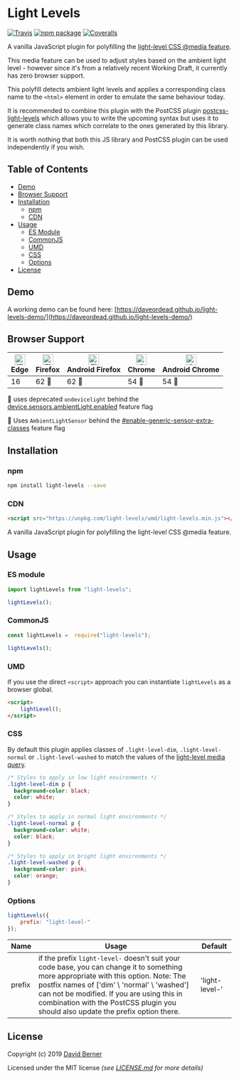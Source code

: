 # Light Levels

[![Travis][build-badge]][build] [![npm package][npm-badge]][npm] [![Coveralls][coveralls-badge]][coveralls]

A vanilla JavaScript plugin for polyfilling the [light-level CSS @media feature].

This media feature can be used to adjust styles based on the ambient light level - however since it's from a relatively recent Working Draft, it currently has zero browser support.

This polyfill detects ambient light levels and applies a corresponding class name to the `<html>` element in order to emulate the same behaviour today.

It is recommended to combine this plugin with the PostCSS plugin [postcss-light-levels] which allows you to write the upcoming syntax but uses it to generate class names which correlate to the ones generated by this library.

It is worth nothing that both this JS library and PostCSS plugin can be used independently if you wish.

[light-level css @media feature]: https://developer.mozilla.org/en-US/docs/Web/CSS/@media/light-level
[postcss-light-levels]: https://github.com/daveordead/postcss-light-levels
[build-badge]: https://travis-ci.com/DaveOrDead/light-levels.svg?branch=master
[build]: https://travis-ci.com/DaveOrDead/light-levels
[npm-badge]: https://raster.shields.io/npm/v/light-levels.png
[npm]: https://www.npmjs.com/package/light-levels
[coveralls-badge]: https://coveralls.io/repos/github/DaveOrDead/light-levels/badge.svg?branch=master
[coveralls]: https://coveralls.io/github/DaveOrDead/light-levels?branch=master



## Table of Contents

- [Demo](#Demo)
- [Browser Support](#BrowserSupport)
- [Installation](#installation)
  - [npm](#npm)
  - [CDN](#CDN)
- [Usage](#usage)
  - [ES Module](#ESModule)
  - [CommonJS](#CommonJS)
  - [UMD](#UMD)
  - [CSS](#CSS)
  - [Options](#options)
- [License](#license)

## Demo

A working demo can be found here: [https://daveordead.github.io/light-levels-demo/](https://daveordead.github.io/light-levels-demo/)


## Browser Support

| [<img src="https://raw.githubusercontent.com/alrra/browser-logos/master/src/edge/edge_48x48.png" alt="IE / Edge" width="24px" height="24px" />](http://godban.github.io/browsers-support-badges/)</br> Edge | [<img src="https://raw.githubusercontent.com/alrra/browser-logos/master/src/firefox/firefox_48x48.png" alt="Firefox" width="24px" height="24px" />](http://godban.github.io/browsers-support-badges/)</br>Firefox | [<img src="https://raw.githubusercontent.com/alrra/browser-logos/master/src/firefox/firefox_48x48.png" alt="Firefox" width="24px" height="24px" />](http://godban.github.io/browsers-support-badges/)</br>Android Firefox | [<img src="https://raw.githubusercontent.com/alrra/browser-logos/master/src/chrome/chrome_48x48.png" alt="Chrome" width="24px" height="24px" />](http://godban.github.io/browsers-support-badges/)</br>Chrome | [<img src="https://raw.githubusercontent.com/alrra/browser-logos/master/src/chrome/chrome_48x48.png" alt="Chrome" width="24px" height="24px" />](http://godban.github.io/browsers-support-badges/)</br>Android Chrome |
| --------- | --------- | --------- | --------- | --------- |
| 16 | 62 :triangular_flag_on_post: | 62 :triangular_flag_on_post: | 54 :checkered_flag: | 54 :checkered_flag: |

:triangular_flag_on_post: uses deprecated `ondevicelight` behind the [device.sensors.ambientLight.enabled](about:config) feature flag

:checkered_flag: Uses `AmbientLightSensor` behind the [#enable-generic-sensor-extra-classes](chrome://flags/#enable-generic-sensor-extra-classes) feature flag

## Installation

### npm

```sh
npm install light-levels --save
```

### CDN

```html
<script src="https://unpkg.com/light-levels/umd/light-levels.min.js"></script>
```
A vanilla JavaScript plugin for polyfilling the light-level CSS @media feature.

## Usage

### ES module

```js
import lightLevels from "light-levels";

lightLevels();
```

### CommonJS

```js
const lightLevels =  require("light-levels");

lightLevels();
```

### UMD

If you use the direct `<script>` approach you can instantiate `lightLevels` as a browser global.

```html
<script>
    lightLevel();
</script>
```

### CSS

By default this plugin applies classes of `.light-level-dim`, `.light-level-normal` or `.light-level-washed` to match the values of the [light-level media query](https://drafts.csswg.org/mediaqueries-5/#light-level).

```css
/* Styles to apply in low light environments */
.light-level-dim p {
  background-color: black;
  color: white;
}

/* Styles to apply in normal light environments */
.light-level-normal p {
  background-color: white;
  color: black;
}

/* Styles to apply in bright light environments */
.light-level-washed p {
  background-color: pink;
  color: orange;
}
```

### Options

```js
lightLevels({
    prefix: "light-level-"
});
```

| Name | Usage | Default |
| ----------- | ----- | ------- |
| prefix | if the prefix `light-level-` doesn't suit your code base, you can change it to something more appropriate with this option. Note: The postfix names of ['dim' \ 'normal' \ 'washed'] can not be modified. If you are using this in combination with the PostCSS plugin you should also update the prefix option there. | 'light-level-' |

## License

Copyright (c) 2019 [David Berner](http://davidberner.co.uk)

Licensed under the MIT license _(see [LICENSE.md](https://github.com/daveordead/light-levels/blob/master/LICENSE) for more details)_
